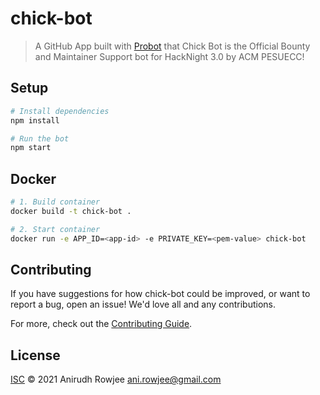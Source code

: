 # chick-bot

> A GitHub App built with [Probot](https://github.com/probot/probot) that Chick Bot is the Official Bounty and Maintainer Support bot for HackNight 3.0 by ACM PESUECC!

## Setup

```sh
# Install dependencies
npm install

# Run the bot
npm start
```

## Docker

```sh
# 1. Build container
docker build -t chick-bot .

# 2. Start container
docker run -e APP_ID=<app-id> -e PRIVATE_KEY=<pem-value> chick-bot
```

## Contributing

If you have suggestions for how chick-bot could be improved, or want to report a bug, open an issue! We'd love all and any contributions.

For more, check out the [Contributing Guide](CONTRIBUTING.md).

## License

[ISC](LICENSE) © 2021 Anirudh Rowjee <ani.rowjee@gmail.com>
